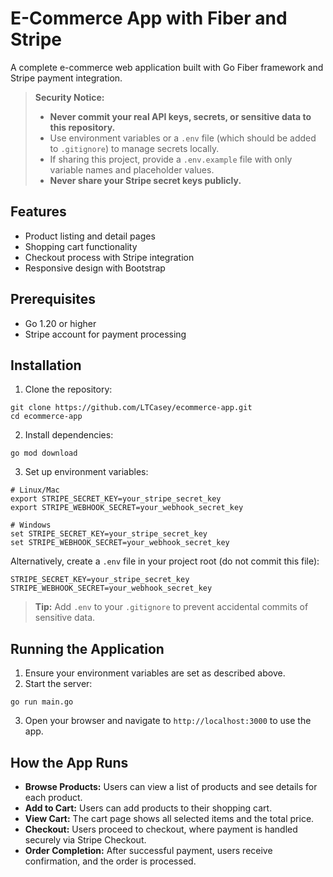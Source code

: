 # E-Commerce App with Fiber and Stripe

A complete e-commerce web application built with Go Fiber framework and Stripe payment integration.

> **Security Notice:**
> - **Never commit your real API keys, secrets, or sensitive data to this repository.**
> - Use environment variables or a `.env` file (which should be added to `.gitignore`) to manage secrets locally.
> - If sharing this project, provide a `.env.example` file with only variable names and placeholder values.
> - **Never share your Stripe secret keys publicly.**

## Features

- Product listing and detail pages
- Shopping cart functionality
- Checkout process with Stripe integration
- Responsive design with Bootstrap

## Prerequisites

- Go 1.20 or higher
- Stripe account for payment processing

## Installation

1. Clone the repository:
```
git clone https://github.com/LTCasey/ecommerce-app.git
cd ecommerce-app
```

2. Install dependencies:
```
go mod download
```

3. Set up environment variables:
```
# Linux/Mac
export STRIPE_SECRET_KEY=your_stripe_secret_key
export STRIPE_WEBHOOK_SECRET=your_webhook_secret_key

# Windows
set STRIPE_SECRET_KEY=your_stripe_secret_key
set STRIPE_WEBHOOK_SECRET=your_webhook_secret_key
```

Alternatively, create a `.env` file in your project root (do not commit this file):
```
STRIPE_SECRET_KEY=your_stripe_secret_key
STRIPE_WEBHOOK_SECRET=your_webhook_secret_key
```

> **Tip:** Add `.env` to your `.gitignore` to prevent accidental commits of sensitive data.

## Running the Application

1. Ensure your environment variables are set as described above.
2. Start the server:
```
go run main.go
```
3. Open your browser and navigate to `http://localhost:3000` to use the app.

## How the App Runs

- **Browse Products:** Users can view a list of products and see details for each product.
- **Add to Cart:** Users can add products to their shopping cart.
- **View Cart:** The cart page shows all selected items and the total price.
- **Checkout:** Users proceed to checkout, where payment is handled securely via Stripe Checkout.
- **Order Completion:** After successful payment, users receive confirmation, and the order is processed.